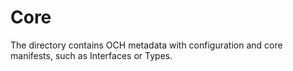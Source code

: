 # Core

The directory contains OCH metadata with configuration and core manifests, such as Interfaces or Types.
